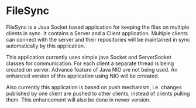# FileSync
FileSync is a Java Socket based application for keeping the files on multiple clients in sync. 
It contains a Server and a Client application. 
Multiple clients can connect with the server and their repositories will be maintained in sync automatically by this application.

This application currently uses simple java Socket and ServerSocket classes for communication. For each client a separate thread is being created on server. Advance feature of Java NIO are not being used. An enhanced version of this application using NIO will be crreated.

Also currently this application is based on push mechanism, i.e. changes published by one client are pushed to other clients, instead of clients pulling them. This enhancement will also be done in newer version.
